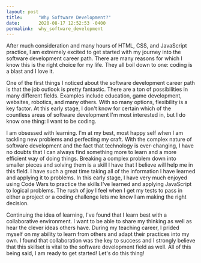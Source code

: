 ```yaml
---
layout: post
title:      "Why Software Development?"
date:       2020-08-17 12:52:53 -0400
permalink:  why_software_development
---
```


<p>After much consideration and many hours of HTML, CSS, and JavaScript practice, I am extremely excited to get started with my journey into the software development career path. There are many reasons for which I know this is the right choice for my life. They all boil down to one: coding is a blast and I love it.</p>
		 
<p>One of the first things I noticed about the software development career path is that the job outlook is pretty fantastic. There are a ton of possibilities in many different fields. Examples include education, game development, websites, robotics, and many others. With so many options, flexibility is a key factor. At this early stage, I don't know for certain which of the countless areas of software development I'm most interested in, but I do know one thing: I want to be coding. </p>
		 
 <p>I am obsessed with learning. I'm at my best, most happy self when I am tackling new problems and perfecting my craft. With the complex nature of software development and the fact that technology is ever-changing, I have no doubts that I can always find something more to learn and a more efficient way of doing things. Breaking a complex problem down into smaller pieces and solving them is a skill I have that I believe will help me in this field. I have such a great time taking all of the information I have learned and applying it to problems. In this early stage, I have very much enjoyed using Code Wars to practice the skills I've learned and applying JavaScript to logical problems. The rush of joy I feel when I get my tests to pass in either a project or a coding challenge lets me know I am making the right decision. </p>
		 
<p>Continuing the idea of learning, I've found that I learn best with a collaborative environment. I want to be able to share my thinking as well as hear the clever ideas others have. During my teaching career, I prided myself on my ability to learn from others and adapt their practices into my own. I found that collaboration was the key to success and I strongly believe that this skillset is vital to the software development field as well. All of this being said, I am ready to get started! Let's do this thing!</p>
